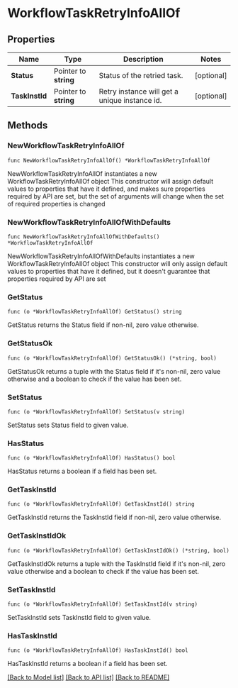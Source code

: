 # WorkflowTaskRetryInfoAllOf

## Properties

Name | Type | Description | Notes
------------ | ------------- | ------------- | -------------
**Status** | Pointer to **string** | Status of the retried task. | [optional] 
**TaskInstId** | Pointer to **string** | Retry instance will get a unique instance id. | [optional] 

## Methods

### NewWorkflowTaskRetryInfoAllOf

`func NewWorkflowTaskRetryInfoAllOf() *WorkflowTaskRetryInfoAllOf`

NewWorkflowTaskRetryInfoAllOf instantiates a new WorkflowTaskRetryInfoAllOf object
This constructor will assign default values to properties that have it defined,
and makes sure properties required by API are set, but the set of arguments
will change when the set of required properties is changed

### NewWorkflowTaskRetryInfoAllOfWithDefaults

`func NewWorkflowTaskRetryInfoAllOfWithDefaults() *WorkflowTaskRetryInfoAllOf`

NewWorkflowTaskRetryInfoAllOfWithDefaults instantiates a new WorkflowTaskRetryInfoAllOf object
This constructor will only assign default values to properties that have it defined,
but it doesn't guarantee that properties required by API are set

### GetStatus

`func (o *WorkflowTaskRetryInfoAllOf) GetStatus() string`

GetStatus returns the Status field if non-nil, zero value otherwise.

### GetStatusOk

`func (o *WorkflowTaskRetryInfoAllOf) GetStatusOk() (*string, bool)`

GetStatusOk returns a tuple with the Status field if it's non-nil, zero value otherwise
and a boolean to check if the value has been set.

### SetStatus

`func (o *WorkflowTaskRetryInfoAllOf) SetStatus(v string)`

SetStatus sets Status field to given value.

### HasStatus

`func (o *WorkflowTaskRetryInfoAllOf) HasStatus() bool`

HasStatus returns a boolean if a field has been set.

### GetTaskInstId

`func (o *WorkflowTaskRetryInfoAllOf) GetTaskInstId() string`

GetTaskInstId returns the TaskInstId field if non-nil, zero value otherwise.

### GetTaskInstIdOk

`func (o *WorkflowTaskRetryInfoAllOf) GetTaskInstIdOk() (*string, bool)`

GetTaskInstIdOk returns a tuple with the TaskInstId field if it's non-nil, zero value otherwise
and a boolean to check if the value has been set.

### SetTaskInstId

`func (o *WorkflowTaskRetryInfoAllOf) SetTaskInstId(v string)`

SetTaskInstId sets TaskInstId field to given value.

### HasTaskInstId

`func (o *WorkflowTaskRetryInfoAllOf) HasTaskInstId() bool`

HasTaskInstId returns a boolean if a field has been set.


[[Back to Model list]](../README.md#documentation-for-models) [[Back to API list]](../README.md#documentation-for-api-endpoints) [[Back to README]](../README.md)


